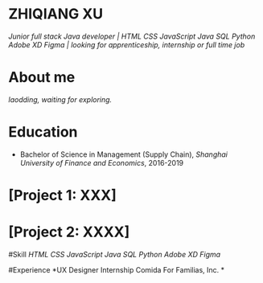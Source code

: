 # ZHIQIANG XU
*Junior full stack Java developer | HTML CSS JavaScript Java SQL Python Adobe XD Figma | looking for apprenticeship, internship or full time job*

# About me
*laodding, waiting for exploring.*

# Education
* Bachelor of Science in Management  (Supply Chain), *Shanghai University of Finance and Economics*, 2016-2019

# [Project 1: XXX]



# [Project 2: XXXX]


#Skill 
*HTML CSS JavaScript Java SQL Python Adobe XD Figma*

#Experience 
*UX Designer Internship Comida For Familias, Inc. *
